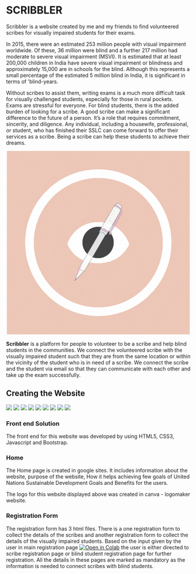 # SCRIBBLER 
 Scribbler is a website created by me and my friends to find volunteered scribes for visually impaired students for their exams. 

 In 2015, there were an estimated 253 million people with visual impairment worldwide. Of these, 36 million were blind and a further 217 million had moderate to severe visual impairment (MSVI). It is estimated that at least 200,000 children in India have severe visual impairment or blindness and approximately 15,000 are in schools for the blind. Although this represents a small percentage of the estimated 5 million blind in India, it is significant in terms of 'blind-years.

 Without scribes to assist them, writing exams is a much more difficult task for visually challenged students, especially for those in rural pockets. Exams are stressful for everyone. For blind students, there is the added burden of looking for a scribe. A good scribe can make a significant difference to the future of a person. It’s a role that requires commitment, sincerity, and diligence. Any individual, including a housewife, professional, or student, who has finished their SSLC can come forward to offer their services as a scribe. Being a scribe can help these students to achieve their dreams. 
 
 <p align="center">
  <img src="https://github.com/ChandanaGiridhar/SCRIBBLER/blob/main/Logo_GIF.gif" />
</p>

 **Scribbler** is a platform for people to volunteer to be a scribe and help blind students in the communities. We connect the volunteered scribe with the visually impaired student such that they are from the same location or within the vicinity of the student who is in need of a scribe. We connect the scribe and the student via email so that they can communicate with each other and take up the exam successfully. 

## Creating the Website

![](https://img.shields.io/badge/Gmail-D14836?style=for-the-badge&logo=gmail&logoColor=white)
![](https://img.shields.io/badge/Python-3776AB?style=for-the-badge&logo=python&logoColor=white)
![](https://img.shields.io/badge/HTML-239120?style=for-the-badge&logo=html5&logoColor=white)
![](https://img.shields.io/badge/JavaScript-323330?style=for-the-badge&logo=javascript&logoColor=F7DF1E)
![](https://img.shields.io/badge/CSS-239120?&style=for-the-badge&logo=css3&logoColor=white)
![](https://img.shields.io/badge/PHP-777BB4?style=for-the-badge&logo=php&logoColor=white)
![](https://img.shields.io/badge/Bootstrap-563D7C?style=for-the-badge&logo=bootstrap&logoColor=white)
![](https://img.shields.io/badge/Django-092E20?style=for-the-badge&logo=django&logoColor=white)
![](https://img.shields.io/badge/SQLite-07405E?style=for-the-badge&logo=sqlite&logoColor=white)



### Front end Solution 
The front end for this website was developed by using HTML5, CSS3, Javascript and Bootstrap.
### Home
The Home page is created in google sites. It includes information about the website, purpose of the website, How it helps achieving few goals of United Nations Sustainable Development Goals and Benefits for the users.

The logo for this website displayed above was created in canva - logomaker website. 

### Registration Form 
The registration form has 3 html files. There is a one registration form to collect the details of the scribes and another registration form to collect the details of the visually impaired students. Based on the input given by the user in main registration page [![Open in Colab](https://img.shields.io/badge/reg.html-open-ff69b4)](https://github.com/ChandanaGiridhar/SCRIBBLER/blob/main/registration_form/home.html) the user is either directed to scribe registration page or blind student registration page  for further registration. All the details in these pages are marked as mandatory as the information is needed to connect scribes with blind students.


